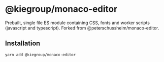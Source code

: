 # @kiegroup/monaco-editor

Prebuilt, single file ES module containing CSS, fonts and worker scripts (javascript and typescript).
Forked from @peterschussheim/monaco-editor.

## Installation

`yarn add @kiegroup/monaco-editor`
